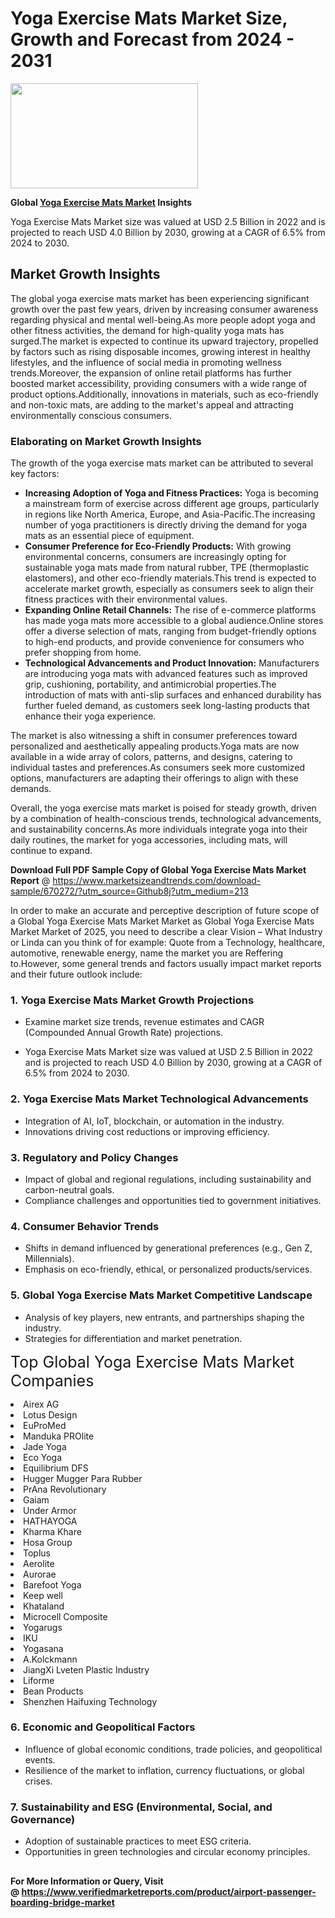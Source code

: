 <H1>Yoga Exercise Mats Market Size, Growth and Forecast from 2024 - 2031</H1><img class="aligncenter size-medium wp-image-584254" src="https://thirdeyenews.in/wp-content/uploads/2024/09/Global-Market-Research-300x168.jpeg" alt="" width="300" height="168" /><p><strong>Global&nbsp;<a href="https://www.marketsizeandtrends.com/download-sample/670272/?utm_source=Github8j?utm_medium=213">Yoga Exercise Mats Market</a> Insights</strong></p><p>Yoga Exercise Mats Market size was valued at USD 2.5 Billion in 2022 and is projected to reach USD 4.0 Billion by 2030, growing at a CAGR of 6.5% from 2024 to 2030.</p><p><h2>Market Growth Insights</h2> <p>The global yoga exercise mats market has been experiencing significant growth over the past few years, driven by increasing consumer awareness regarding physical and mental well-being.As more people adopt yoga and other fitness activities, the demand for high-quality yoga mats has surged.The market is expected to continue its upward trajectory, propelled by factors such as rising disposable incomes, growing interest in healthy lifestyles, and the influence of social media in promoting wellness trends.Moreover, the expansion of online retail platforms has further boosted market accessibility, providing consumers with a wide range of product options.Additionally, innovations in materials, such as eco-friendly and non-toxic mats, are adding to the market's appeal and attracting environmentally conscious consumers. <h3>Elaborating on Market Growth Insights</h3> <p>The growth of the yoga exercise mats market can be attributed to several key factors:</p> <ul> <li><strong>Increasing Adoption of Yoga and Fitness Practices:</strong> Yoga is becoming a mainstream form of exercise across different age groups, particularly in regions like North America, Europe, and Asia-Pacific.The increasing number of yoga practitioners is directly driving the demand for yoga mats as an essential piece of equipment.</li> <li><strong>Consumer Preference for Eco-Friendly Products:</strong> With growing environmental concerns, consumers are increasingly opting for sustainable yoga mats made from natural rubber, TPE (thermoplastic elastomers), and other eco-friendly materials.This trend is expected to accelerate market growth, especially as consumers seek to align their fitness practices with their environmental values.</li> <li><strong>Expanding Online Retail Channels:</strong> The rise of e-commerce platforms has made yoga mats more accessible to a global audience.Online stores offer a diverse selection of mats, ranging from budget-friendly options to high-end products, and provide convenience for consumers who prefer shopping from home.</li> <li><strong>Technological Advancements and Product Innovation:</strong> Manufacturers are introducing yoga mats with advanced features such as improved grip, cushioning, portability, and antimicrobial properties.The introduction of mats with anti-slip surfaces and enhanced durability has further fueled demand, as customers seek long-lasting products that enhance their yoga experience.</li> </ul> <p>The market is also witnessing a shift in consumer preferences toward personalized and aesthetically appealing products.Yoga mats are now available in a wide array of colors, patterns, and designs, catering to individual tastes and preferences.As consumers seek more customized options, manufacturers are adapting their offerings to align with these demands.</p> <p>Overall, the yoga exercise mats market is poised for steady growth, driven by a combination of health-conscious trends, technological advancements, and sustainability concerns.As more individuals integrate yoga into their daily routines, the market for yoga accessories, including mats, will continue to expand.</p> <p></p><p><span class=""><strong>Download Full PDF Sample Copy of Global Yoga Exercise Mats Market Report</strong> @ <a href="https://www.marketsizeandtrends.com/download-sample/670272/?utm_source=Github8j?utm_medium=213" target="_blank">https://www.marketsizeandtrends.com/download-sample/670272/?utm_source=Github8j?utm_medium=213</a></span></p><p>In order to make an accurate and perceptive description of future scope of a Global&nbsp;Yoga Exercise Mats Market Market as Global&nbsp;Yoga Exercise Mats Market Market of 2025, you need to describe a clear Vision &ndash; What Industry or Linda can you think of for example: Quote from a Technology, healthcare, automotive, renewable energy, name the market you are Reffering to.However, some general trends and factors usually impact market reports and their future outlook include:</p><h3>1.&nbsp;<strong>Yoga Exercise Mats Market Growth Projections</strong></h3><ul><li>Examine market size trends, revenue estimates and CAGR (Compounded Annual Growth Rate) projections.</li><li><p>Yoga Exercise Mats Market size was valued at USD 2.5 Billion in 2022 and is projected to reach USD 4.0 Billion by 2030, growing at a CAGR of 6.5% from 2024 to 2030.</p></li></ul><h3>2.&nbsp;<strong>Yoga Exercise Mats Market Technological Advancements</strong></h3><ul><li>Integration of AI, IoT, blockchain, or automation in the industry.</li><li>Innovations driving cost reductions or improving efficiency.</li></ul><h3>3.&nbsp;<strong>Regulatory and Policy Changes</strong></h3><ul><li>Impact of global and regional regulations, including sustainability and carbon-neutral goals.</li><li>Compliance challenges and opportunities tied to government initiatives.</li></ul><h3>4.&nbsp;<strong>Consumer Behavior Trends</strong></h3><ul><li>Shifts in demand influenced by generational preferences (e.g., Gen Z, Millennials).</li><li>Emphasis on eco-friendly, ethical, or personalized products/services.</li></ul><h3>5.&nbsp;<strong>Global Yoga Exercise Mats Market Competitive Landscape</strong></h3><ul><li>Analysis of key players, new entrants, and partnerships shaping the industry.</li><li>Strategies for differentiation and market penetration.</li></ul><p data-pm-slice="1 1 []"><span style="color: inherit; font-family: inherit; font-size: 25px;">Top Global Yoga Exercise Mats Market Companies</span></p><div class="" data-test-id=""><p><li>Airex AG</li><li> Lotus Design</li><li> EuProMed</li><li> Manduka PROlite</li><li> Jade Yoga</li><li> Eco Yoga</li><li> Equilibrium DFS</li><li> Hugger Mugger Para Rubber</li><li> PrAna Revolutionary</li><li> Gaiam</li><li> Under Armor</li><li> HATHAYOGA</li><li> Kharma Khare</li><li> Hosa Group</li><li> Toplus</li><li> Aerolite</li><li> Aurorae</li><li> Barefoot Yoga</li><li> Keep well</li><li> Khataland</li><li> Microcell Composite</li><li> Yogarugs</li><li> IKU</li><li> Yogasana</li><li> A.Kolckmann</li><li> JiangXi Lveten Plastic Industry</li><li> Liforme</li><li> Bean Products</li><li> Shenzhen Haifuxing Technology</li></p></div><h3>6.&nbsp;<strong>Economic and Geopolitical Factors</strong></h3><ul><li>Influence of global economic conditions, trade policies, and geopolitical events.</li><li>Resilience of the market to inflation, currency fluctuations, or global crises.</li></ul><h3>7.&nbsp;<strong>Sustainability and ESG (Environmental, Social, and Governance)</strong></h3><ul><li>Adoption of sustainable practices to meet ESG criteria.</li><li>Opportunities in green technologies and circular economy principles.</li></ul><h2><strong style="font-size: 14px;">For More Information or Query, Visit @&nbsp;</strong><a style="background-color: #ffffff; font-size: 14px;" href="https://www.marketsizeandtrends.com/report/yoga-exercise-mats-market/" target="_blank">https://www.verifiedmarketreports.com/product/airport-passenger-boarding-bridge-market</a></h2>